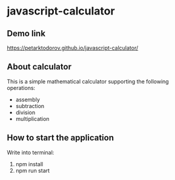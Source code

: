 # javascript-calculator

## Demo link
https://petarktodorov.github.io/javascript-calculator/ 

## About calculator
This is a simple mathematical calculator supporting the following operations:
* assembly
* subtraction
* division
* multiplication


## How to start the application
Write into terminal:

1. npm install
2. npm run start